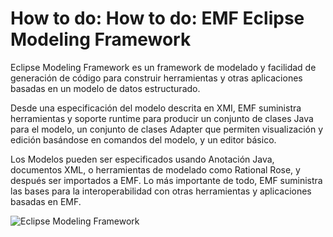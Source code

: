# How to do: How to do: EMF Eclipse Modeling Framework

Eclipse Modeling Framework es un framework de modelado y facilidad de generación de código para construir herramientas y otras aplicaciones basadas en un modelo de datos estructurado.

Desde una especificación del modelo descrita en XMI, EMF suministra herramientas y soporte runtime para producir un conjunto de clases Java para el modelo, un conjunto de clases Adapter que permiten visualización y edición basándose en comandos del modelo, y un editor básico.

Los Modelos pueden ser especificados usando Anotación Java, documentos XML, o herramientas de modelado como Rational Rose, y después ser importados a EMF. Lo más importante de todo, EMF suministra las bases para la interoperabilidad con otras herramientas y aplicaciones basadas en EMF.

![Eclipse Modeling Framework](https://es.wikipedia.org/wiki/Framework_de_modelado_Eclipse#/media/Archivo:Emf_compare.png)
